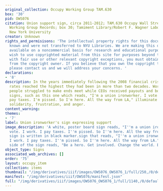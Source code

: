 ```yaml
---
original_collection: Occupy Working Group TAM.630
box: '30'
pid: OWS076
citation: Union support sign, circa 2011-2012; TAM.630 Occupy Wall Street Archives
  Working Group Records; box 30; Tamiment Library/Robert F. Wagner Labor Archives,
  New York University
creator: Unknown
rights_and_permisisons: 'The intellectual property rights for this document are not
  known and were not transferred to NYU Libraries. We are making this document publicly
  available on a noncommercial basis for research and educational purposes. If you
  wish to use copyrighted material from this site for purposes beyond those in accordance
  with fair use or other relevant copyright exceptions, you must obtain permission
  from the copyright owner. If you believe that you own the copyright to this document,
  please contact us and we will address your concerns. '
declarations:
- '8'
description: In the years immediately following the 2008 financial crisis, unemployment
  rates reached the highest they had been in more than two decades. Working class
  people struggled to make ends meet while CEOs received payouts and bonuses. Protest
  signs, such as this one which reads, "I'm a union ironworker. I vote. I work. I
  pay taxes. I'm pissed. So I'm here. All the way from LA," illuminate working class
  solidarity, frustration, and anger.
content_warning:
themes:
- '7'
label: Union ironworker's sign expressing support
image_description: 'A white, poster board sign reads, "I''m a union ironworker. I
  vote. I work. I pay taxes. I''m pissed. So I''m here. All the way from LA." The
  sign is written in black marker.sign that reads, "I''m a union ironworker. I vote.
  I work. I pay taxes. I''m pissed. So I''m here. All the way from LA." The opposite
  side of the sign reads, "Be a hero. Get involved. Change the world. Be good humans." '
object_type: Signs
associated_web_archives: []
order: '75'
layout: occupy_item
collection: items
thumbnail: "/img/derivatives/iiif/images/OWS076_OWS076_1/full/250,/0/default.jpg"
manifest: "/img/derivatives/iiif/OWS076/manifest.json"
full: "/img/derivatives/iiif/images/OWS076_OWS076_1/full/1140,/0/default.jpg"
---
```

